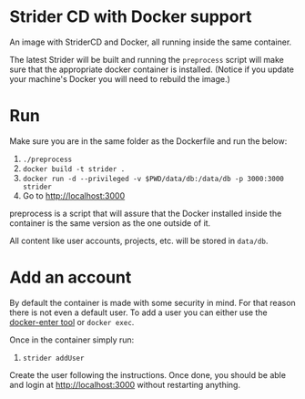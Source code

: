 Strider CD with Docker support
==================================================

An image with StriderCD and Docker, all running
inside the same container.
           
The latest Strider will be built and running the `preprocess` script
will make sure that the appropriate docker container is installed.
(Notice if you update your machine's Docker you will need to rebuild the image.)


Run
==================================================

Make sure you are in the same folder as the Dockerfile and run
the below:

  1. `./preprocess`
  2. `docker build -t strider .`
  3. `docker run -d --privileged -v $PWD/data/db:/data/db -p 3000:3000 strider`
  4. Go to [http://localhost:3000](http://localhost:3000)

preprocess is a script that will assure that the Docker installed inside
the container is the same version as the one outside of it.

All content like user accounts, projects, etc. will be stored in `data/db`.


Add an account
==================================================

By default the container is made with some security in mind. For that reason
there is not even a default user. To add a user you can either use the
[docker-enter tool](https://github.com/Pithikos/docker-enter) or `docker exec`.

Once in the container simply run:

  1. `strider addUser`
  
Create the user following the instructions. Once done, you should be able
and login at [http://localhost:3000](http://localhost:3000) without
restarting anything.
